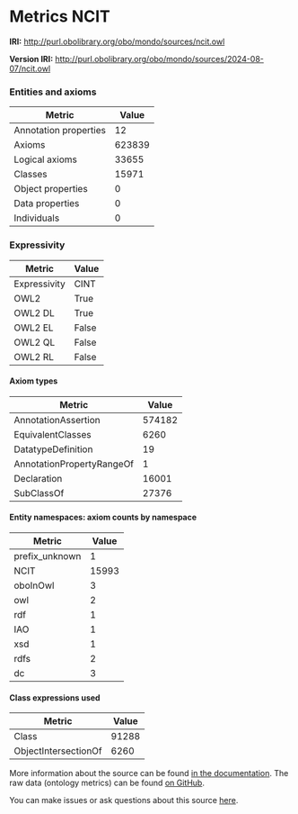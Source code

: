 # Metrics NCIT

**IRI:** http://purl.obolibrary.org/obo/mondo/sources/ncit.owl

**Version IRI:** http://purl.obolibrary.org/obo/mondo/sources/2024-08-07/ncit.owl

### Entities and axioms

| Metric | Value |
| ------ | ----- |
| Annotation properties | 12 |
| Axioms | 623839 |
| Logical axioms | 33655 |
| Classes | 15971 |
| Object properties | 0 |
| Data properties | 0 |
| Individuals | 0 |


### Expressivity

| Metric | Value |
| ------ | ----- |
| Expressivity | CINT |
| OWL2 | True |
| OWL2 DL | True |
| OWL2 EL | False |
| OWL2 QL | False |
| OWL2 RL | False |

#### Axiom types

| Metric | Value |
| ------ | ----- |
| AnnotationAssertion | 574182 |
| EquivalentClasses | 6260 |
| DatatypeDefinition | 19 |
| AnnotationPropertyRangeOf | 1 |
| Declaration | 16001 |
| SubClassOf | 27376 |


#### Entity namespaces: axiom counts by namespace

| Metric | Value |
| ------ | ----- |
| prefix_unknown | 1 |
| NCIT | 15993 |
| oboInOwl | 3 |
| owl | 2 |
| rdf | 1 |
| IAO | 1 |
| xsd | 1 |
| rdfs | 2 |
| dc | 3 |


#### Class expressions used

| Metric | Value |
| ------ | ----- |
| Class | 91288 |
| ObjectIntersectionOf | 6260 |


More information about the source can be found [in the documentation](../sources.md). The raw data (ontology metrics) can be found [on GitHub](https://github.com/monarch-initiative/mondo-ingest/tree/main/src/ontology/metadata).

You can make issues or ask questions about this source [here](https://github.com/monarch-initiative/mondo-ingest/issues).

